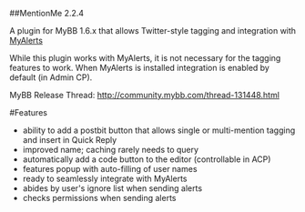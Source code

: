 ##MentionMe 2.2.4

A plugin for MyBB 1.6.x that allows Twitter-style tagging and integration with [MyAlerts](https://github.com/euantorano/MyAlerts)

While this plugin works with MyAlerts, it is not necessary for the tagging features to work. When MyAlerts is installed integration is enabled by default (in Admin CP).

MyBB Release Thread: http://community.mybb.com/thread-131448.html

#Features
* ability to add a postbit button that allows single or multi-mention tagging and insert in Quick Reply
* improved name; caching rarely needs to query
* automatically add a code button to the editor (controllable in ACP)
* features popup with auto-filling of user names
* ready to seamlessly integrate with MyAlerts
* abides by user's ignore list when sending alerts
* checks permissions when sending alerts
